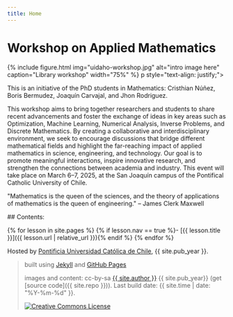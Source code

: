 ```yaml
---
title: Home
---
```


# Workshop on Applied Mathematics

{% include figure.html img="uidaho-workshop.jpg" alt="intro image here" caption="Library workshop" width="75%" %}
p style="text-align: justify;">

This is an initiative of the PhD students in Mathematics: Cristhian Núñez, Boris Bermudez, Joaquín Carvajal, and Jhon Rodriguez.

This workshop aims to bring together researchers and students to share recent advancements and foster the exchange of ideas in key areas such as Optimization, Machine Learning, Numerical Analysis, Inverse Problems, and Discrete Mathematics. By creating a collaborative and interdisciplinary environment, we seek to encourage discussions that bridge different mathematical fields and highlight the far-reaching impact of applied mathematics in science, engineering, and technology. Our goal is to promote meaningful interactions, inspire innovative research, and strengthen the connections between academia and industry. This event will take place on March 6–7, 2025, at the San Joaquín campus of the Pontifical Catholic University of Chile.

"Mathematics is the queen of the sciences, and the theory of applications of mathematics is the queen of engineering." – James Clerk Maxwell

<div class="toc" markdown="1">
## Contents:

{% for lesson in site.pages %}
{% if lesson.nav == true %}- [{{ lesson.title }}]({{ lesson.url | relative_url }}){% endif %}
{% endfor %}
</div>

Hosted by [Pontificia Universidad Católica de Chile](http://www.uc.cl/), {{ site.pub_year }}.
 
> built using [Jekyll](https://jekyllrb.com/) and [GitHub Pages](https://pages.github.com/)
>
> images and content: cc-by-sa <a href="https://github.com/{{ site.github_username }}">{{ site.author }}</a> {{ site.pub_year}} (get [source code]({{ site.repo }})).
> Last build date: {{ site.time | date: "%Y-%m-%d" }}.
>
> <a href="http://creativecommons.org/licenses/by-sa/4.0/" rel="license"><img style="border-width: 0;" src="https://i.creativecommons.org/l/by-sa/4.0/88x31.png" alt="Creative Commons License" /></a>
